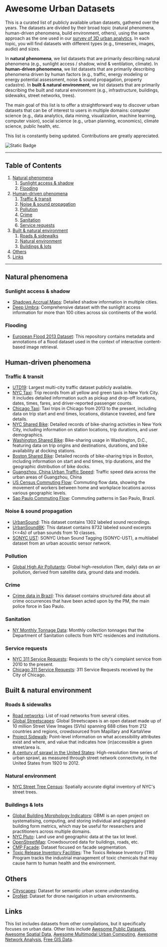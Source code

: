 # Awesome Urban Datasets

This is a curated list of publicly available urban datasets, gathered over the years. The datasets are divided by their broad topic (natural phenomena, human-driven phenomena, build environment, others), using the same approach as the one used in our [survey of 3D urban analytics](https://urbantk.org/survey-3d/). In each topic, you will find datasets with different types (e.g., timeseries, images, audio) and sizes.

In **natural phenomena**, we list datasets that are primarily describing natural phenomena (e.g., sunlight access / shadow, wind & ventilation, climate). 
In **human-driven phenomena**, we list datasets that are primarily describing phenomena driven by human factors (e.g., traffic, energy modeling or energy potential assessment, noise & sound propagation, property cadastre). 
In **built & natural environment**, we list datasets that are primarily describing the built and natural environment (e.g., infrastructure, buildings, sidewalks, street networks, trees). 

The main goal of this list is to offer a straightforward way to discover urban datasets that can be of interest to users in multiple domains: computer science (e.g., data analytics, data mining, visualization, machine learning, computer vision), social science (e.g., urban planning, economics), climate science, public health, etc.

This list is constantly being updated. Contributions are greatly appreciated.

![Static Badge](https://img.shields.io/badge/No.%20datasets-32-brightgreen)

***
## Table of Contents

1. [Natural phenomena](#natural-phenomena)
   1. [Sunlight access & shadow](#sunlight-access--shadow)
   2. [Flooding](#flooding)
2. [Human-driven phenomena](#human-driven-phenomena)
   1. [Traffic & transit](#traffic--transit)
   2. [Noise & sound propagation](#noise--sound-propagation)
   3. [Pollution](#pollution)
   4. [Crime](#crime)
   5. [Sanitation](#sanitation)
   6. [Service requests](#service-requests)
3. [Built & natural environment](#built--natural-environment)
   1. [Roads & sidewalks](#roads--sidewalks)
   2. [Natural environment](#natural-environment)
   3. [Buildings & lots](#buildings--lots)
4. [Others](#others)
5. [Links](#links)


***

## Natural phenomena

### Sunlight access & shadow

- [Shadows Accrual Maps](https://github.com/ViDA-NYU/shadow-accrual-maps): Detailed shadow information in multiple cities.
- [Deep Umbra](https://urbantk.org/shadows/): Comprehensive dataset with the sunlight access information for more than 100 cities across six continents of the world.

### Flooding

- [European Flood 2013 Dataset](https://github.com/cvjena/eu-flood-dataset): This repository contains metadata and annotations of a flood dataset used in the context of interactive content-based image retrieval.

## Human-driven phenomena

### Traffic & transit

- [UTD19](https://utd19.ethz.ch/): Largest multi-city traffic dataset publicly available.
- [NYC Taxi](https://www1.nyc.gov/site/tlc/about/tlc-trip-record-data.page): Trip records from all yellow and green taxis in New York City. It includes detailed information such as pickup and drop-off locations, dates, times, fares, and driver-reported passenger counts.
- [Chicago Taxi](https://data.cityofchicago.org/Transportation/Taxi-Trips-2013-2023-/wrvz-psew/about_data): Taxi trips in Chicago from 2013 to the present, including data on trip start and end times, locations, distance traveled, and fare details.
- [NYC Shared Bike](https://www.citibikenyc.com/system-data): Detailed records of bike-sharing activities in New York City, including information on station locations, trip durations, and user demographics.
- [Washington Shared Bike](https://www.capitalbikeshare.com/system-data): Bike-sharing usage in Washington, D.C., featuring data on trip origins and destinations, durations, and bike availability at docking stations.
- [Boston Shared Bike](https://s3.amazonaws.com/hubway-data/index.html): Detailed records of bike-sharing trips in Boston, including information on start and end times, trip durations, and the geographic distribution of bike docks.
- [Guangzhou, China Urban Traffic Speed](https://zenodo.org/record/1205229): Traffic speed data across the urban areas of Guangzhou, China
- [US Census Commuting Flow](https://www.census.gov/topics/employment/commuting/guidance/flows.html): Commuting flow data, showing the movement of workers between home and workplace locations across various geographic levels.
- [Sao Paulo Commuting Flow](https://transparencia.metrosp.com.br/dataset/pesquisa-origem-e-destino): Commuting patterns in Sao Paulo, Brazil.

### Noise & sound propagation

- [UrbanSound](https://urbansounddataset.weebly.com/urbansound.html): This dataset contains 1302 labeled sound recordings.
- [UrbanSound8K](https://urbansounddataset.weebly.com/urbansound8k.html): This dataset contains 8732 labeled sound excerpts (<=4s) of urban sounds from 10 classes.
- [SONYC UST](https://zenodo.org/record/2590742#.X1mVrmdKjOQ): SONYC Urban Sound Tagging (SONYC-UST), a multilabel dataset from an urban acoustic sensor network.

### Pollution

- [Global High Air Pollutants](https://weijing-rs.github.io/product.html): Global high-resolution (1km, daily) data on air pollution, derived from satellite data, ground data and models.

### Crime

- [Crime data in Brazil](https://www.kaggle.com/inquisitivecrow/crime-data-in-brazil): This dataset contains structured data about all crime occurrences that have been acted upon by the PM, the main police force in Sao Paulo.

### Sanitation

- [NY Monthly Tonnage Data](https://data.cityofnewyork.us/City-Government/DSNY-Monthly-Tonnage-Data/ebb7-mvp5/about_data): Monthly collection tonnages that the Department of Sanitation collects from NYC residences and institutions.

### Service requests
- [NYC 311 Service Requests](https://data.cityofnewyork.us/Social-Services/311-Service-Requests-from-2010-to-Present/erm2-nwe9/about_data): Requests to the city's complaint service from 2010 to the present.
- [Chicago 311 Service Requests](https://data.cityofchicago.org/Service-Requests/311-Service-Requests/v6vf-nfxy): 311 Service Requests received by the City of Chicago.

## Built & natural environment

### Roads & sidewalks

- [Road networks](https://networkrepository.com/road.php): List of road networks from several cities.
- [Global Streetscapes](https://github.com/ualsg/global-streetscapes): Global Streetscapes is an open dataset made up of 10 million Street View Images (SVIs) spanning 688 cities from 212 countries and regions, crowdsourced from Mapillary and KartaView
- [Project Sidewalk](https://sidewalk-chicago.cs.washington.edu/api): Point-level information on what accessibility attributes exist and where, and value that indicates how (in)accessible a given street/area is.
- [A century of sprawl in the United States](https://datadryad.org/stash/dataset/doi:10.5061/dryad.3k502): High-resolution time series of urban sprawl, as measured through street network connectivity, in the United States from 1920 to 2012.

### Natural environment

- [NYC Street Tree Census](https://www.nycgovparks.org/trees/treescount): Spatially accurate digital inventory of NYC's street trees.

### Buildings & lots

- [Global Building Morphology Indicators](https://github.com/ualsg/global-building-morphology-indicators): GBMI is an open project on systematising, computing, and storing individual and aggregated building form metrics, which may be useful for researchers and practitioners across multiple domains.
- [NYC Pluto](https://www.nyc.gov/site/planning/data-maps/open-data/dwn-pluto-mappluto.page): Land use and geographic data at the tax lot level.
- [OpenStreetMap](http://www.geofabrik.de/data/download.html): Crowdsourced data for buildings, roads, etc.
- [CMP Facade](http://cmp.felk.cvut.cz/~tylecr1/facade/): Dataset focused on facade segmentation.
- [Toxic Release Inventory Facilities](https://www.epa.gov/toxics-release-inventory-tri-program/tri-data-and-tools): The Toxics Release Inventory (TRI) Program tracks the industrial management of toxic chemicals that may cause harm to human health and the environment.

## Others

- [Cityscapes](https://www.cityscapes-dataset.com/): Dataset for semantic urban scene understanding.
- [DroNet](https://rpg.ifi.uzh.ch/dronet.html): Dataset for drone navigation in urban environments.



## Links

This list includes datasets from other compilations, but it specifically focuses on urban data. Other lists include [Awesome Public Datasets](https://github.com/awesomedata/awesome-public-datasets), [Awesome Spatial Data](https://github.com/bchapuis/awesome-spatial-data), [Awesome Multimodal Urban Computing](https://github.com/yoshall/Awesome-Multimodal-Urban-Computing#taxonomy-and-summary-of-open-sourced-dataset), [Awesome Network Analysis](https://github.com/briatte/awesome-network-analysis?tab=readme-ov-file#datasets), [Free GIS Data](https://freegisdata.rtwilson.com/).



